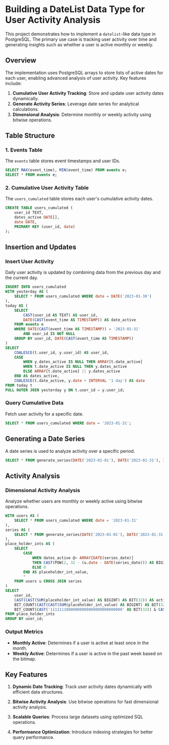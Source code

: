 # Building a DateList Data Type for User Activity Analysis

This project demonstrates how to implement a `datelist`-like data type in PostgreSQL. The primary use case is tracking user activity over time and generating insights such as whether a user is active monthly or weekly.

## Overview

The implementation uses PostgreSQL arrays to store lists of active dates for each user, enabling advanced analysis of user activity. Key features include:
1. **Cumulative User Activity Tracking**: Store and update user activity dates dynamically.
2. **Generate Activity Series**: Leverage date series for analytical calculations.
3. **Dimensional Analysis**: Determine monthly or weekly activity using bitwise operations.


## Table Structure

### 1. Events Table
The `events` table stores event timestamps and user IDs.

```sql
SELECT MAX(event_time), MIN(event_time) FROM events e;
SELECT * FROM events e;
```

### 2. Cumulative User Activity Table
The `users_cumulated` table stores each user's cumulative activity dates.

```sql
CREATE TABLE users_cumulated (
    user_id TEXT,
    dates_active DATE[],
    date DATE,
    PRIMARY KEY (user_id, date)
);
```


## Insertion and Updates

### Insert User Activity
Daily user activity is updated by combining data from the previous day and the current day.

```sql
INSERT INTO users_cumulated
WITH yesterday AS (
    SELECT * FROM users_cumulated WHERE date = DATE('2023-01-30')
),
today AS (
    SELECT
        CAST(user_id AS TEXT) AS user_id,
        DATE(CAST(event_time AS TIMESTAMP)) AS date_active
    FROM events e
    WHERE DATE(CAST(event_time AS TIMESTAMP)) = '2023-01-31'
        AND user_id IS NOT NULL
    GROUP BY user_id, DATE(CAST(event_time AS TIMESTAMP))
)
SELECT
    COALESCE(t.user_id, y.user_id) AS user_id,
    CASE
        WHEN y.dates_active IS NULL THEN ARRAY[t.date_active]
        WHEN t.date_active IS NULL THEN y.dates_active
        ELSE ARRAY[t.date_active] || y.dates_active
    END AS dates_active,
    COALESCE(t.date_active, y.date + INTERVAL '1 day') AS date
FROM today t
FULL OUTER JOIN yesterday y ON t.user_id = y.user_id;
```

### Query Cumulative Data
Fetch user activity for a specific date.

```sql
SELECT * FROM users_cumulated WHERE date = '2023-01-31';
```


## Generating a Date Series

A date series is used to analyze activity over a specific period.

```sql
SELECT * FROM generate_series(DATE('2023-01-01'), DATE('2023-01-31'), INTERVAL '1 day') AS date;
```



## Activity Analysis

### Dimensional Activity Analysis
Analyze whether users are monthly or weekly active using bitwise operations.

```sql
WITH users AS (
    SELECT * FROM users_cumulated WHERE date = '2023-01-31'
),
series AS (
    SELECT * FROM generate_series(DATE('2023-01-01'), DATE('2023-01-31'), INTERVAL '1 day') AS series_date
),
place_holder_ints AS (
    SELECT
        CASE
            WHEN dates_active @> ARRAY[DATE(series_date)]
            THEN CAST(POW(2, 32 - (u.date - DATE(series_date))) AS BIGINT)
            ELSE 0
        END AS placeholder_int_value,
        *
    FROM users u CROSS JOIN series
)
SELECT
    user_id,
    CAST(CAST(SUM(placeholder_int_value) AS BIGINT) AS BIT(32)) AS activity_bitmap,
    BIT_COUNT(CAST(CAST(SUM(placeholder_int_value) AS BIGINT) AS BIT(32))) > 0 AS dim_is_monthly_active,
    BIT_COUNT(CAST('11111110000000000000000000000000' AS BIT(32)) & CAST(CAST(SUM(placeholder_int_value) AS BIGINT) AS BIT(32))) AS dim_is_weekly_active
FROM place_holder_ints
GROUP BY user_id;
```

### Output Metrics
- **Monthly Active**: Determines if a user is active at least once in the month.
- **Weekly Active**: Determines if a user is active in the past week based on the bitmap.


## Key Features

1. **Dynamic Date Tracking**: Track user activity dates dynamically with efficient data structures.
2. **Bitwise Activity Analysis**: Use bitwise operations for fast dimensional activity analysis.
3. **Scalable Queries**: Process large datasets using optimized SQL operations.

3. **Performance Optimization**: Introduce indexing strategies for better query performance.